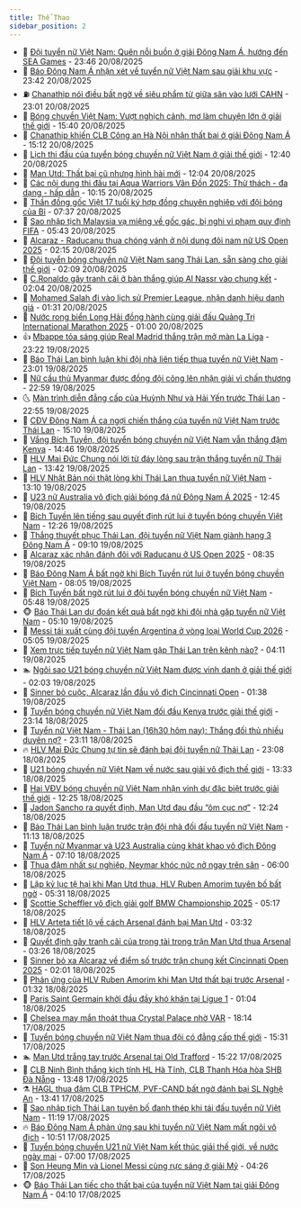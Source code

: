 ```yaml
---
title: Thể Thao
sidebar_position: 2
---
```


<!-- dantri-the-thao:START -->
- 🎡 [Đội tuyển nữ Việt Nam: Quên nỗi buồn ở giải Đông Nam Á, hướng đến SEA Games](https://dantri.com.vn/the-thao/doi-tuyen-nu-viet-nam-quen-noi-buon-o-giai-dong-nam-a-huong-den-sea-games-20250820230423139.htm) - 23:46 20/08/2025
- 💯 [Báo Đông Nam Á nhận xét về tuyển nữ Việt Nam sau giải khu vực](https://dantri.com.vn/the-thao/bao-dong-nam-a-nhan-xet-ve-tuyen-nu-viet-nam-sau-giai-khu-vuc-20250820170600644.htm) - 23:42 20/08/2025
- ⛽️ [Chanathip nói điều bất ngờ về siêu phẩm từ giữa sân vào lưới CAHN](https://dantri.com.vn/the-thao/chanathip-noi-dieu-bat-ngo-ve-sieu-pham-tu-giua-san-vao-luoi-cahn-20250820235621770.htm) - 23:01 20/08/2025
- 💃 [Bóng chuyền Việt Nam: Vượt nghịch cảnh, mơ làm chuyện lớn ở giải thế giới](https://dantri.com.vn/the-thao/bong-chuyen-viet-nam-vuot-nghich-canh-mo-lam-chuyen-lon-o-giai-the-gioi-20250820143046347.htm) - 15:40 20/08/2025
- 🌈 [Chanathip khiến CLB Công an Hà Nội nhận thất bại ở giải Đông Nam Á](https://dantri.com.vn/the-thao/chanathip-khien-clb-cong-an-ha-noi-nhan-that-bai-o-giai-dong-nam-a-20250820212618673.htm) - 15:12 20/08/2025
- 🦅 [Lịch thi đấu của tuyển bóng chuyền nữ Việt Nam ở giải thế giới](https://dantri.com.vn/the-thao/lich-thi-dau-cua-tuyen-bong-chuyen-nu-viet-nam-o-giai-the-gioi-20250820194044264.htm) - 12:40 20/08/2025
- 🌝 [Man Utd: Thất bại cũ nhưng hình hài mới](https://dantri.com.vn/the-thao/man-utd-that-bai-cu-nhung-hinh-hai-moi-20250820184549871.htm) - 12:04 20/08/2025
- 🚀 [Các nội dung thi đấu tại Aqua Warriors Vân Đồn 2025: Thử thách - đa dạng - hấp dẫn](https://dantri.com.vn/the-thao/cac-noi-dung-thi-dau-tai-aqua-warriors-van-don-2025-thu-thach-da-dang-hap-dan-20250820165314176.htm) - 10:15 20/08/2025
- 🎉 [Thần đồng gốc Việt 17 tuổi ký hợp đồng chuyên nghiệp với đội bóng của Bỉ](https://dantri.com.vn/the-thao/than-dong-goc-viet-17-tuoi-ky-hop-dong-chuyen-nghiep-voi-doi-bong-cua-bi-20250820142412556.htm) - 07:37 20/08/2025
- 📝 [Sao nhập tịch Malaysia vạ miệng về gốc gác, bị nghi vi phạm quy định FIFA](https://dantri.com.vn/the-thao/sao-nhap-tich-malaysia-va-mieng-ve-goc-gac-bi-nghi-vi-pham-quy-dinh-fifa-20250820104303218.htm) - 05:43 20/08/2025
- 🦄 [Alcaraz - Raducanu thua chóng vánh ở nội dung đôi nam nữ US Open 2025](https://dantri.com.vn/the-thao/alcaraz-raducanu-thua-chong-vanh-o-noi-dung-doi-nam-nu-us-open-2025-20250820090213466.htm) - 02:15 20/08/2025
- 🎉 [Đội tuyển bóng chuyền nữ Việt Nam sang Thái Lan, sẵn sàng cho giải thế giới](https://dantri.com.vn/the-thao/doi-tuyen-bong-chuyen-nu-viet-nam-sang-thai-lan-san-sang-cho-giai-the-gioi-20250820090904321.htm) - 02:09 20/08/2025
- 💼 [C.Ronaldo gây tranh cãi ở bàn thắng giúp Al Nassr vào chung kết](https://dantri.com.vn/the-thao/cronaldo-gay-tranh-cai-o-ban-thang-giup-al-nassr-vao-chung-ket-20250820090412690.htm) - 02:04 20/08/2025
- 🤡 [Mohamed Salah đi vào lịch sử Premier League, nhận danh hiệu danh giá](https://dantri.com.vn/the-thao/mohamed-salah-di-vao-lich-su-premier-league-nhan-danh-hieu-danh-gia-20250820082656481.htm) - 01:31 20/08/2025
- 🦆 [Nước rong biển Long Hải đồng hành cùng giải đấu Quảng Trị International Marathon 2025](https://dantri.com.vn/the-thao/nuoc-rong-bien-long-hai-dong-hanh-cung-giai-dau-quang-tri-international-marathon-2025-20250819162634739.htm) - 01:00 20/08/2025
- 👍 [Mbappe tỏa sáng giúp Real Madrid thắng trận mở màn La Liga](https://dantri.com.vn/the-thao/mbappe-toa-sang-giup-real-madrid-thang-tran-mo-man-la-liga-20250820062118933.htm) - 23:22 19/08/2025
- 💼 [Báo Thái Lan bình luận khi đội nhà liên tiếp thua tuyển nữ Việt Nam](https://dantri.com.vn/the-thao/bao-thai-lan-binh-luan-khi-doi-nha-lien-tiep-thua-tuyen-nu-viet-nam-20250820011654663.htm) - 23:01 19/08/2025
- 🦒 [Nữ cầu thủ Myanmar được đồng đội cõng lên nhận giải vì chấn thương](https://dantri.com.vn/the-thao/nu-cau-thu-myanmar-duoc-dong-doi-cong-len-nhan-giai-vi-chan-thuong-20250820012146241.htm) - 22:59 19/08/2025
- 🌜 [Màn trình diễn đẳng cấp của Huỳnh Như và Hải Yến trước Thái Lan](https://dantri.com.vn/the-thao/man-trinh-dien-dang-cap-cua-huynh-nhu-va-hai-yen-truoc-thai-lan-20250820010755396.htm) - 22:55 19/08/2025
- 🦆 [CĐV Đông Nam Á ca ngợi chiến thắng của tuyển nữ Việt Nam trước Thái Lan](https://dantri.com.vn/the-thao/cdv-dong-nam-a-ca-ngoi-chien-thang-cua-tuyen-nu-viet-nam-truoc-thai-lan-20250819214232115.htm) - 15:10 19/08/2025
- 💪 [Vắng Bích Tuyền, đội tuyển bóng chuyền nữ Việt Nam vẫn thắng đậm Kenya](https://dantri.com.vn/the-thao/vang-bich-tuyen-doi-tuyen-bong-chuyen-nu-viet-nam-van-thang-dam-kenya-20250819214333685.htm) - 14:46 19/08/2025
- 🧠 [HLV Mai Đức Chung nói lời từ đáy lòng sau trận thắng tuyển nữ Thái Lan](https://dantri.com.vn/the-thao/hlv-mai-duc-chung-noi-loi-tu-day-long-sau-tran-thang-tuyen-nu-thai-lan-20250819203541030.htm) - 13:42 19/08/2025
- 🦄 [HLV Nhật Bản nói thật lòng khi Thái Lan thua tuyển nữ Việt Nam](https://dantri.com.vn/the-thao/hlv-nhat-ban-noi-that-long-khi-thai-lan-thua-tuyen-nu-viet-nam-20250819201003753.htm) - 13:10 19/08/2025
- 🥸 [U23 nữ Australia vô địch giải bóng đá nữ Đông Nam Á 2025](https://dantri.com.vn/the-thao/u23-nu-australia-vo-dich-giai-bong-da-nu-dong-nam-a-2025-20250819084710342.htm) - 12:45 19/08/2025
- 🤠 [Bích Tuyền lên tiếng sau quyết định rút lui ở tuyển bóng chuyền Việt Nam](https://dantri.com.vn/the-thao/bich-tuyen-len-tieng-sau-quyet-dinh-rut-lui-o-tuyen-bong-chuyen-viet-nam-20250819192617041.htm) - 12:26 19/08/2025
- 👺 [Thắng thuyết phục Thái Lan, đội tuyển nữ Việt Nam giành hạng 3 Đông Nam Á](https://dantri.com.vn/the-thao/thang-thuyet-phuc-thai-lan-doi-tuyen-nu-viet-nam-gianh-hang-3-dong-nam-a-20250819160938858.htm) - 09:10 19/08/2025
- 📝 [Alcaraz xác nhận đánh đôi với Raducanu ở US Open 2025](https://dantri.com.vn/the-thao/alcaraz-xac-nhan-danh-doi-voi-raducanu-o-us-open-2025-20250819153036525.htm) - 08:35 19/08/2025
- 🦆 [Báo Đông Nam Á bất ngờ khi Bích Tuyền rút lui ở tuyển bóng chuyền Việt Nam](https://dantri.com.vn/the-thao/bao-dong-nam-a-bat-ngo-khi-bich-tuyen-rut-lui-o-tuyen-bong-chuyen-viet-nam-20250819145317367.htm) - 08:05 19/08/2025
- 🥳 [Bích Tuyền bất ngờ rút lui ở đội tuyển bóng chuyền nữ Việt Nam](https://dantri.com.vn/the-thao/bich-tuyen-bat-ngo-rut-lui-o-doi-tuyen-bong-chuyen-nu-viet-nam-20250819124839000.htm) - 05:48 19/08/2025
- 🐵 [Báo Thái Lan dự đoán kết quả bất ngờ khi đội nhà gặp tuyển nữ Việt Nam](https://dantri.com.vn/the-thao/bao-thai-lan-du-doan-ket-qua-bat-ngo-khi-doi-nha-gap-tuyen-nu-viet-nam-20250819114937971.htm) - 05:10 19/08/2025
- 🤩 [Messi tái xuất cùng đội tuyển Argentina ở vòng loại World Cup 2026](https://dantri.com.vn/the-thao/messi-tai-xuat-cung-doi-tuyen-argentina-o-vong-loai-world-cup-2026-20250819112220738.htm) - 05:05 19/08/2025
- 🤠 [Xem trực tiếp tuyển nữ Việt Nam gặp Thái Lan trên kênh nào?](https://dantri.com.vn/the-thao/xem-truc-tiep-tuyen-nu-viet-nam-gap-thai-lan-tren-kenh-nao-20250819105337562.htm) - 04:11 19/08/2025
- 🏊 [Ngôi sao U21 bóng chuyền nữ Việt Nam được vinh danh ở giải thế giới](https://dantri.com.vn/the-thao/ngoi-sao-u21-bong-chuyen-nu-viet-nam-duoc-vinh-danh-o-giai-the-gioi-20250819090146826.htm) - 02:03 19/08/2025
- 🗽 [Sinner bỏ cuộc, Alcaraz lần đầu vô địch Cincinnati Open](https://dantri.com.vn/the-thao/sinner-bo-cuoc-alcaraz-lan-dau-vo-dich-cincinnati-open-20250819083813245.htm) - 01:38 19/08/2025
- 🚀 [Tuyển bóng chuyền nữ Việt Nam đối đầu Kenya trước giải thế giới](https://dantri.com.vn/the-thao/tuyen-bong-chuyen-nu-viet-nam-doi-dau-kenya-truoc-giai-the-gioi-20250818234408017.htm) - 23:14 18/08/2025
- 🎉 [Tuyển nữ Việt Nam - Thái Lan &lpar;16h30 hôm nay&rpar;: Thắng đối thủ nhiều duyên nợ?](https://dantri.com.vn/the-thao/tuyen-nu-viet-nam-thai-lan-16h30-hom-nay-thang-doi-thu-nhieu-duyen-no-20250818230802969.htm) - 23:11 18/08/2025
- 🔥 [HLV Mai Đức Chung tự tin sẽ đánh bại đội tuyển nữ Thái Lan](https://dantri.com.vn/the-thao/hlv-mai-duc-chung-tu-tin-se-danh-bai-doi-tuyen-nu-thai-lan-20250818223846040.htm) - 23:08 18/08/2025
- 🎉 [U21 bóng chuyền nữ Việt Nam về nước sau giải vô địch thế giới](https://dantri.com.vn/the-thao/u21-bong-chuyen-nu-viet-nam-ve-nuoc-sau-giai-vo-dich-the-gioi-20250818205417668.htm) - 13:33 18/08/2025
- 🎡 [Hai VĐV bóng chuyền nữ Việt Nam nhận vinh dự đặc biệt trước giải thế giới](https://dantri.com.vn/the-thao/hai-vdv-bong-chuyen-nu-viet-nam-nhan-vinh-du-dac-biet-truoc-giai-the-gioi-20250818184742449.htm) - 12:25 18/08/2025
- 🐻 [Jadon Sancho ra quyết định, Man Utd đau đầu “ôm cục nợ”](https://dantri.com.vn/the-thao/jadon-sancho-ra-quyet-dinh-man-utd-dau-dau-om-cuc-no-20250818192442025.htm) - 12:24 18/08/2025
- 🌊 [Báo Thái Lan bình luận trước trận đội nhà đối đầu tuyển nữ Việt Nam](https://dantri.com.vn/the-thao/bao-thai-lan-binh-luan-truoc-tran-doi-nha-doi-dau-tuyen-nu-viet-nam-20250818173823427.htm) - 11:13 18/08/2025
- 💃 [Tuyển nữ Myanmar và U23 Australia cùng khát khao vô địch Đông Nam Á](https://dantri.com.vn/the-thao/tuyen-nu-myanmar-va-u23-australia-cung-khat-khao-vo-dich-dong-nam-a-20250818133557093.htm) - 07:10 18/08/2025
- 🤔 [Thua đậm nhất sự nghiệp, Neymar khóc nức nở ngay trên sân](https://dantri.com.vn/the-thao/thua-dam-nhat-su-nghiep-neymar-khoc-nuc-no-ngay-tren-san-20250818125950123.htm) - 06:00 18/08/2025
- 🤭 [Lập kỷ lục tệ hại khi Man Utd thua, HLV Ruben Amorim tuyên bố bất ngờ](https://dantri.com.vn/the-thao/lap-ky-luc-te-hai-khi-man-utd-thua-hlv-ruben-amorim-tuyen-bo-bat-ngo-20250818122108888.htm) - 05:31 18/08/2025
- 👹 [Scottie Scheffler vô địch giải golf BMW Championship 2025](https://dantri.com.vn/the-thao/scottie-scheffler-vo-dich-giai-golf-bmw-championship-2025-20250818124034227.htm) - 05:17 18/08/2025
- 🗽 [HLV Arteta tiết lộ về cách Arsenal đánh bại Man Utd](https://dantri.com.vn/the-thao/hlv-arteta-tiet-lo-ve-cach-arsenal-danh-bai-man-utd-20250818102355193.htm) - 03:32 18/08/2025
- 🥳 [Quyết định gây tranh cãi của trọng tài trong trận Man Utd thua Arsenal](https://dantri.com.vn/the-thao/quyet-dinh-gay-tranh-cai-cua-trong-tai-trong-tran-man-utd-thua-arsenal-20250818091233977.htm) - 03:26 18/08/2025
- 💃 [Sinner bỏ xa Alcaraz về điểm số trước trận chung kết Cincinnati Open 2025](https://dantri.com.vn/the-thao/sinner-bo-xa-alcaraz-ve-diem-so-truoc-tran-chung-ket-cincinnati-open-2025-20250818085837277.htm) - 02:01 18/08/2025
- 🧰 [Phản ứng của HLV Ruben Amorim khi Man Utd thất bại trước Arsenal](https://dantri.com.vn/the-thao/phan-ung-cua-hlv-ruben-amorim-khi-man-utd-that-bai-truoc-arsenal-20250818074448820.htm) - 01:32 18/08/2025
- 💪 [Paris Saint Germain khởi đầu đầy khó khăn tại Ligue 1](https://dantri.com.vn/the-thao/paris-saint-germain-khoi-dau-day-kho-khan-tai-ligue-1-20250818074152010.htm) - 01:04 18/08/2025
- 🚀 [Chelsea may mắn thoát thua Crystal Palace nhờ VAR](https://dantri.com.vn/the-thao/chelsea-may-man-thoat-thua-crystal-palace-nho-var-20250818011418685.htm) - 18:14 17/08/2025
- 🤠 [Tuyển bóng chuyền nữ Việt Nam thua đội có đẳng cấp thế giới](https://dantri.com.vn/the-thao/tuyen-bong-chuyen-nu-viet-nam-thua-doi-co-dang-cap-the-gioi-20250817221156281.htm) - 15:31 17/08/2025
- 🏊 [Man Utd trắng tay trước Arsenal tại Old Trafford](https://dantri.com.vn/the-thao/man-utd-trang-tay-truoc-arsenal-tai-old-trafford-20250817222225271.htm) - 15:22 17/08/2025
- 🦄 [CLB Ninh Bình thắng kịch tính HL Hà Tĩnh, CLB Thanh Hóa hòa SHB Đà Nẵng](https://dantri.com.vn/the-thao/clb-ninh-binh-thang-kich-tinh-hl-ha-tinh-clb-thanh-hoa-hoa-shb-da-nang-20250817203242631.htm) - 13:48 17/08/2025
- ⚗️ [HAGL thua đậm CLB TPHCM, PVF-CAND bất ngờ đánh bại SL Nghệ An](https://dantri.com.vn/the-thao/hagl-thua-dam-clb-tphcm-pvf-cand-bat-ngo-danh-bai-sl-nghe-an-20250817203645426.htm) - 13:41 17/08/2025
- 🥷 [Sao nhập tịch Thái Lan tuyên bố đanh thép khi tái đấu tuyển nữ Việt Nam](https://dantri.com.vn/the-thao/sao-nhap-tich-thai-lan-tuyen-bo-danh-thep-khi-tai-dau-tuyen-nu-viet-nam-20250817181942866.htm) - 11:19 17/08/2025
- 🔥 [Báo Đông Nam Á phản ứng sau khi tuyển nữ Việt Nam mất ngôi vô địch](https://dantri.com.vn/the-thao/bao-dong-nam-a-phan-ung-sau-khi-tuyen-nu-viet-nam-mat-ngoi-vo-dich-20250817170508333.htm) - 10:51 17/08/2025
- 🦅 [Tuyển bóng chuyền U21 nữ Việt Nam kết thúc giải thế giới, về nước ngày mai](https://dantri.com.vn/the-thao/tuyen-bong-chuyen-u21-nu-viet-nam-ket-thuc-giai-the-gioi-ve-nuoc-ngay-mai-20250817095145611.htm) - 07:00 17/08/2025
- 🌝 [Son Heung Min và Lionel Messi cùng rực sáng ở giải Mỹ](https://dantri.com.vn/the-thao/son-heung-min-va-lionel-messi-cung-ruc-sang-o-giai-my-20250817112549024.htm) - 04:26 17/08/2025
- 🐵 [Báo Thái Lan tiếc cho thất bại của tuyển nữ Việt Nam tại giải Đông Nam Á](https://dantri.com.vn/the-thao/bao-thai-lan-tiec-cho-that-bai-cua-tuyen-nu-viet-nam-tai-giai-dong-nam-a-20250817102255129.htm) - 04:10 17/08/2025<!-- dantri-the-thao:END -->
